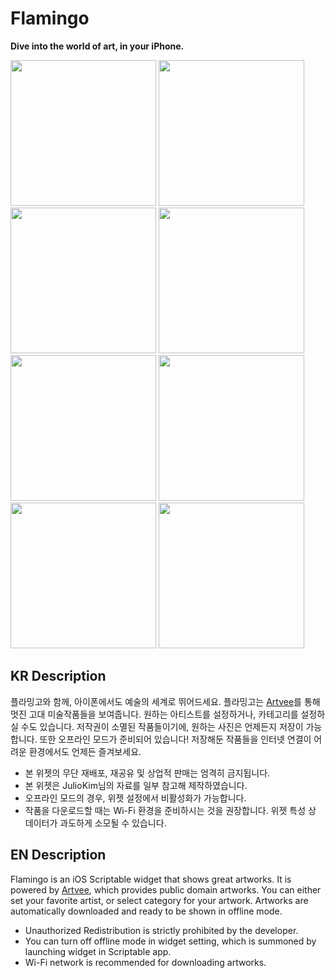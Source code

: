 # Flamingo
**Dive into the world of art, in your iPhone.**

<div>
<img width="233" src="https://user-images.githubusercontent.com/63099769/104408733-09aafe80-55a8-11eb-9c79-8e65cb44a5c6.png">
<img width="233" src="https://user-images.githubusercontent.com/63099769/104408736-0c0d5880-55a8-11eb-9129-700806c11cf7.png">
<img width="233" src="https://user-images.githubusercontent.com/63099769/104408737-0dd71c00-55a8-11eb-8ed2-61c491c6f3c1.png">
<img width="233" src="https://user-images.githubusercontent.com/63099769/104408740-0fa0df80-55a8-11eb-8981-ef24cea49002.png">
<img width="233" src="https://user-images.githubusercontent.com/63099769/104408744-116aa300-55a8-11eb-843d-d42e1ee1edce.png">
<img width="233" src="https://user-images.githubusercontent.com/63099769/104408750-13ccfd00-55a8-11eb-9008-7bf7d64cbb99.png">
<img width="233" src="https://user-images.githubusercontent.com/63099769/104408753-1596c080-55a8-11eb-9856-c639f4914d72.png">
<img width="233" src="https://user-images.githubusercontent.com/63099769/104408837-4b3ba980-55a8-11eb-8b67-9cdc3e059ea2.png">
</div>

## KR Description
플라밍고와 함께, 아이폰에서도 예술의 세계로 뛰어드세요.
플라밍고는 [Artvee](https://artvee.com/)를 통해 멋진 고대 미술작품들을 보여줍니다. 원하는 아티스트를 설정하거나, 카테고리를 설정하실 수도 있습니다. 저작권이 소멸된 작품들이기에, 원하는 사진은 언제든지 저장이 가능합니다.
또한 오프라인 모드가 준비되어 있습니다! 저장해둔 작품들을 인터넷 연결이 어려운 환경에서도 언제든 즐겨보세요.

- 본 위젯의 무단 재배포, 재공유 및 상업적 판매는 엄격히 금지됩니다.
- 본 위젯은 JulioKim님의 자료를 일부 참고해 제작하였습니다.
- 오프라인 모드의 경우, 위젯 설정에서 비활성화가 가능합니다.
- 작품을 다운로드할 때는 Wi-Fi 환경을 준비하시는 것을 권장합니다. 위젯 특성 상 데이터가 과도하게 소모될 수 있습니다.

## EN Description
Flamingo is an iOS Scriptable widget that shows great artworks. It is powered by [Artvee](https://artvee.com/), which provides public domain artworks.
You can either set your favorite artist, or select category for your artwork. Artworks are automatically downloaded and ready to be shown in offline mode.

- Unauthorized Redistribution is strictly prohibited by the developer.
- You can turn off offline mode in widget setting, which is summoned by launching widget in Scriptable app.
- Wi-Fi network is recommended for downloading artworks.
